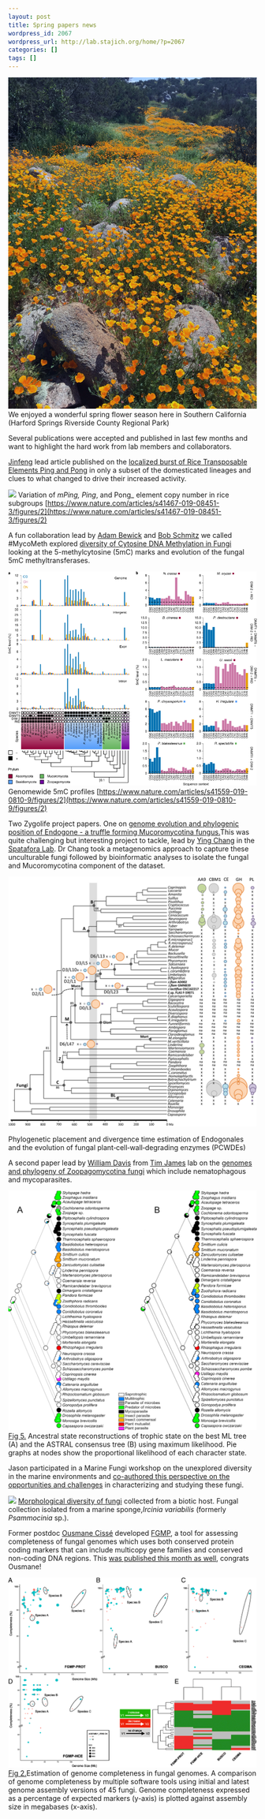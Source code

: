 ```yaml
---
layout: post
title: Spring papers news
wordpress_id: 2067
wordpress_url: http://lab.stajich.org/home/?p=2067
categories: []
tags: []
---
```

![](/images/wp_upload/2019/04/IMG_0653_smaller.jpg) We enjoyed a wonderful spring flower season here in Southern California <br />(Harford Springs Riverside County Regional Park)

Several publications were accepted and published in last few months and want to highlight the hard work from lab members and collaborators.

[Jinfeng](/members/jinfeng-chen/) lead article published on the [localized burst of Rice Transposable Elements Ping and Pong](https://www.nature.com/articles/s41467-019-08451-3) in only a subset of the domesticated lineages and clues to what changed to drive their increased activity.

![](https://media.springernature.com/lw900/springer-static/image/art%3A10.1038%2Fs41467-019-08451-3/MediaObjects/41467_2019_8451_Fig2_HTML.png) Variation of _mPing, Ping_, and Pong_ element copy number in rice subgroups [https://www.nature.com/articles/s41467-019-08451-3/figures/2](https://www.nature.com/articles/s41467-019-08451-3/figures/2)

A fun collaboration lead by [Adam Bewick](https://twitter.com/bewickaj) and [Bob Schmitz](http://schmitzlab.genetics.uga.edu/) we called #MycoMeth explored [diversity of Cytosine DNA Methylation in Fungi](https://www.nature.com/articles/s41559-019-0810-9) looking at the 5-methylcytosine (5mC) marks and evolution of the fungal 5mC methyltransferases.

![](/images/wp_upload/2019/04/41559_2019_810_Fig2_HTML.png)
Genomewide 5mC profiles [https://www.nature.com/articles/s41559-019-0810-9/figures/2](https://www.nature.com/articles/s41559-019-0810-9/figures/2)

Two Zygolife project papers. One on [genome evolution and phylogenic position of Endogone - a truffle forming Mucoromycotina fungus.](https://nph.onlinelibrary.wiley.com/doi/full/10.1111/nph.15613)This was quite challenging but interesting project to tackle, lead by [Ying Chang](https://joeyspataforalab.weebly.com/lab-members.html) in the [Spatafora Lab](https://joeyspataforalab.weebly.com/). Dr Chang took a metagenomics approach to capture these unculturable fungi followed by bioinformatic analyses to isolate the fungal and Mucoromycotina component of the dataset.

![](/images/wp_upload/2019/04/nph15613-fig-0003-m.jpg)<figcaption>Phylogenetic placement and divergence time estimation of Endogonales and the evolution of fungal plant‐cell‐wall‐degrading enzymes (PCWDEs)

A second paper lead by [William Davis](http://umich.edu/~mycology/people.html) from [Tim James](http://umich.edu/~mycology/) lab on the [genomes and phylogeny of Zoopagomycotina fungi](https://doi.org/10.1016/j.ympev.2019.01.006) which include nematophagous and mycoparasites.

![](/images/wp_upload/2019/04/1-s2.0-S105579031830558X-gr5_lrg.jpg) [Fig 5.](https://www.sciencedirect.com/science/article/pii/S105579031830558X#f0025) Ancestral state reconstructions of trophic state on the best ML tree (A) and the ASTRAL consensus tree (B) using maximum likelihood. Pie graphs at nodes show the proportional likelihood of each character state.

Jason participated in a Marine Fungi workshop on the unexplored diversity in the marine environments and [co-authored this perspective on the opportunities and challenges](https://mbio.asm.org/content/10/2/e01189-18) in characterizing and studying these fungi.

![](https://mbio.asm.org/content/mbio/10/2/e01189-18/F1.large.jpg) [Morphological diversity of fungi](https://mbio.asm.org/content/10/2/e01189-18/figures-only) collected from a biotic host. Fungal collection isolated from a marine sponge,_Ircinia variabilis_ (formerly _Psammocinia_ sp.).

Former postdoc [Ousmane Cissé](https://scholar.google.com/citations?user=sjUY-OYAAAAJ&hl=en) developed [FGMP](https://github.com/stajichlab/FGMP), a tool for assessing completeness of fungal genomes which uses both conserved protein coding markers that can include multicopy gene families and conserved non-coding DNA regions.  This [was published this month as well](https://bmcbioinformatics.biomedcentral.com/articles/10.1186/s12859-019-2782-9), congrats Ousmane!

![](/images/wp_upload/2019/04/12859_2019_2782_Fig2_HTML.png) [Fig 2.](https://bmcbioinformatics.biomedcentral.com/articles/10.1186/s12859-019-2782-9#Fig2)Estimation of genome completeness in fungal genomes. A comparison of genome completeness by multiple software tools using initial and latest genome assembly versions of 45 fungi. Genome completeness expressed as a percentage of expected markers (y-axis) is plotted against assembly size in megabases (x-axis).
